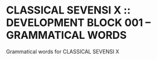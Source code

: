 #  CLASSICAL SEVENSI X :: DEVELOPMENT BLOCK 001 – GRAMMATICAL WORDS  #

Grammatical words for CLASSICAL SEVENSI X
